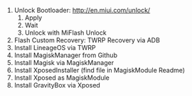 1. Unlock Bootloader: http://en.miui.com/unlock/
    1. Apply
    2. Wait
    3. Unlock with MiFlash Unlock
2. Flash Custom Recovery: TWRP Recovery via ADB
3. Install LineageOS via TWRP
4. Install MagiskManager from Github
5. Install Magisk via MagiskManager
6. Install XposedInstaller (find file in MagiskModule Readme)
7. Install Xposed as MagiskModule
8. Install GravityBox via Xposed